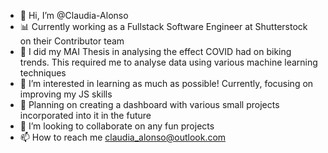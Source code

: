 - 👋 Hi, I’m @Claudia-Alonso
- 📊 Currently working as a Fullstack Software Engineer at Shutterstock on their Contributor team
- 📖 I did my MAI Thesis in analysing the effect COVID had on biking trends. This required me to analyse data using various machine learning techniques
- 👀 I’m interested in learning as much as possible! Currently, focusing on improving my JS skills
- 🌱 Planning on creating a dashboard with various small projects incorporated into it in the future
- 💞️ I’m looking to collaborate on any fun projects
- 📫 How to reach me claudia_alonso@outlook.com

<!---
Claudia-Alonso/Claudia-Alonso is a ✨ special ✨ repository because its `README.md` (this file) appears on your GitHub profile.
You can click the Preview link to take a look at your changes.
--->
